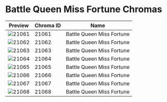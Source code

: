 # Battle Queen Miss Fortune Chromas



| Preview | Chroma ID | Name |
|---------|-----------|------|
| ![21061](https://raw.communitydragon.org/latest/plugins/rcp-be-lol-game-data/global/default/v1/champion-chroma-images/21/21061.png) | 21061 | Battle Queen Miss Fortune |
| ![21062](https://raw.communitydragon.org/latest/plugins/rcp-be-lol-game-data/global/default/v1/champion-chroma-images/21/21062.png) | 21062 | Battle Queen Miss Fortune |
| ![21063](https://raw.communitydragon.org/latest/plugins/rcp-be-lol-game-data/global/default/v1/champion-chroma-images/21/21063.png) | 21063 | Battle Queen Miss Fortune |
| ![21064](https://raw.communitydragon.org/latest/plugins/rcp-be-lol-game-data/global/default/v1/champion-chroma-images/21/21064.png) | 21064 | Battle Queen Miss Fortune |
| ![21065](https://raw.communitydragon.org/latest/plugins/rcp-be-lol-game-data/global/default/v1/champion-chroma-images/21/21065.png) | 21065 | Battle Queen Miss Fortune |
| ![21066](https://raw.communitydragon.org/latest/plugins/rcp-be-lol-game-data/global/default/v1/champion-chroma-images/21/21066.png) | 21066 | Battle Queen Miss Fortune |
| ![21067](https://raw.communitydragon.org/latest/plugins/rcp-be-lol-game-data/global/default/v1/champion-chroma-images/21/21067.png) | 21067 | Battle Queen Miss Fortune |
| ![21068](https://raw.communitydragon.org/latest/plugins/rcp-be-lol-game-data/global/default/v1/champion-chroma-images/21/21068.png) | 21068 | Battle Queen Miss Fortune |
